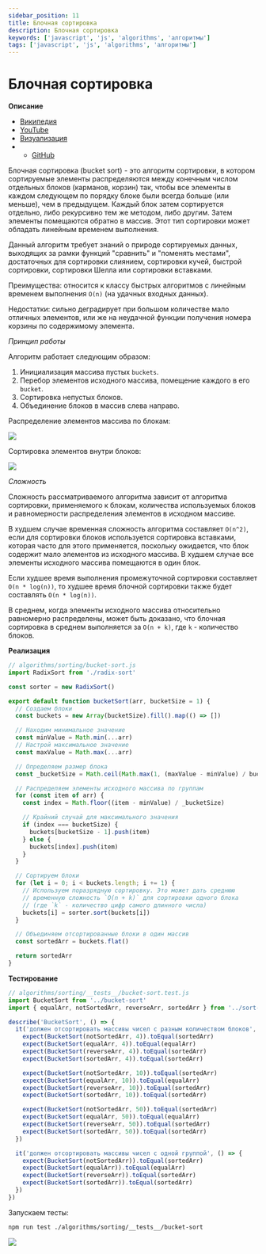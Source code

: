 ```yaml
---
sidebar_position: 11
title: Блочная сортировка
description: Блочная сортировка
keywords: ['javascript', 'js', 'algorithms', 'алгоритмы']
tags: ['javascript', 'js', 'algorithms', 'алгоритмы']
---
```


# Блочная сортировка

__Описание__

- [Википедия](https://ru.wikipedia.org/wiki/%D0%91%D0%BB%D0%BE%D1%87%D0%BD%D0%B0%D1%8F_%D1%81%D0%BE%D1%80%D1%82%D0%B8%D1%80%D0%BE%D0%B2%D0%BA%D0%B0)
- [YouTube](https://www.youtube.com/watch?v=LPrF9yEKTks)
- [Визуализация](https://www.youtube.com/watch?v=VuXbEb5ywrU)
- - [GitHub](https://github.com/harryheman/algorithms-data-structures/blob/main/src/algorithms/sorting/bucket-sort.js)

Блочная сортировка (bucket sort) - это алгоритм сортировки, в котором сортируемые элементы распределяются между конечным числом отдельных блоков (карманов, корзин) так, чтобы все элементы в каждом следующем по порядку блоке были всегда больше (или меньше), чем в предыдущем. Каждый блок затем сортируется отдельно, либо рекурсивно тем же методом, либо другим. Затем элементы помещаются обратно в массив. Этот тип сортировки может обладать линейным временем выполнения.

Данный алгоритм требует знаний о природе сортируемых данных, выходящих за рамки функций "сравнить" и "поменять местами", достаточных для сортировки слиянием, сортировки кучей, быстрой сортировки, сортировки Шелла или сортировки вставками.

Преимущества: относится к классу быстрых алгоритмов с линейным временем выполнения `O(n)` (на удачных входных данных).

Недостатки: сильно деградирует при большом количестве мало отличных элементов, или же на неудачной функции получения номера корзины по содержимому элемента.

_Принцип работы_

Алгоритм работает следующим образом:

1. Инициализация массива пустых `buckets`.
2. Перебор элементов исходного массива, помещение каждого в его `bucket`.
3. Сортировка непустых блоков.
4. Объединение блоков в массив слева направо.

Распределение элементов массива по блокам:

<img src="https://habrastorage.org/webt/ic/w7/r3/icw7r33zmfghol-wtrtfve8r5k0.png" />
<br />

Сортировка элементов внутри блоков:

<img src="https://habrastorage.org/webt/gz/-1/hi/gz-1himknd65lajuc6fhoobq5jy.png" />
<br />

_Сложность_

Сложность рассматриваемого алгоритма зависит от алгоритма сортировки, применяемого к блокам, количества используемых блоков и равномерности распределения элементов в исходном массиве.

В худшем случае временная сложность алгоритма составляет `O(n^2)`, если для сортировки блоков используется сортировка вставками, которая часто для этого применяется, поскольку ожидается, что блок содержит мало элементов из исходного массива. В худшем случае все элементы исходного массива помещаются в один блок.

Если худшее время выполнения промежуточной сортировки составляет `O(n * log(n))`, то худшее время блочной сортировки также будет составлять `O(n * log(n))`.

В среднем, когда элементы исходного массива относительно равномерно распределены, может быть доказано, что блочная сортировка в среднем выполняется за `O(n + k)`, где `k` - количество блоков.

__Реализация__

```javascript
// algorithms/sorting/bucket-sort.js
import RadixSort from './radix-sort'

const sorter = new RadixSort()

export default function bucketSort(arr, bucketSize = 1) {
  // Создаем блоки
  const buckets = new Array(bucketSize).fill().map(() => [])

  // Находим минимальное значение
  const minValue = Math.min(...arr)
  // Настрой максимальное значение
  const maxValue = Math.max(...arr)

  // Определяем размер блока
  const _bucketSize = Math.ceil(Math.max(1, (maxValue - minValue) / bucketSize))

  // Распределяем элементы исходного массива по группам
  for (const item of arr) {
    const index = Math.floor((item - minValue) / _bucketSize)

    // Крайний случай для максимального значения
    if (index === bucketSize) {
      buckets[bucketSize - 1].push(item)
    } else {
      buckets[index].push(item)
    }
  }

  // Сортируем блоки
  for (let i = 0; i < buckets.length; i += 1) {
    // Используем поразрядную сортировку. Это может дать среднюю
    // временную сложность `O(n + k)` для сортировки одного блока
    // (где `k` - количество цифр самого длинного числа)
    buckets[i] = sorter.sort(buckets[i])
  }

  // Объединяем отсортированные блоки в один массив
  const sortedArr = buckets.flat()

  return sortedArr
}
```

__Тестирование__

```javascript
// algorithms/sorting/__tests__/bucket-sort.test.js
import BucketSort from '../bucket-sort'
import { equalArr, notSortedArr, reverseArr, sortedArr } from '../sort-tester'

describe('BucketSort', () => {
  it('должен отсортировать массивы чисел с разным количеством блоков', () => {
    expect(BucketSort(notSortedArr, 4)).toEqual(sortedArr)
    expect(BucketSort(equalArr, 4)).toEqual(equalArr)
    expect(BucketSort(reverseArr, 4)).toEqual(sortedArr)
    expect(BucketSort(sortedArr, 4)).toEqual(sortedArr)

    expect(BucketSort(notSortedArr, 10)).toEqual(sortedArr)
    expect(BucketSort(equalArr, 10)).toEqual(equalArr)
    expect(BucketSort(reverseArr, 10)).toEqual(sortedArr)
    expect(BucketSort(sortedArr, 10)).toEqual(sortedArr)

    expect(BucketSort(notSortedArr, 50)).toEqual(sortedArr)
    expect(BucketSort(equalArr, 50)).toEqual(equalArr)
    expect(BucketSort(reverseArr, 50)).toEqual(sortedArr)
    expect(BucketSort(sortedArr, 50)).toEqual(sortedArr)
  })

  it('должен отсортировать массивы чисел с одной группой', () => {
    expect(BucketSort(notSortedArr)).toEqual(sortedArr)
    expect(BucketSort(equalArr)).toEqual(equalArr)
    expect(BucketSort(reverseArr)).toEqual(sortedArr)
    expect(BucketSort(sortedArr)).toEqual(sortedArr)
  })
})
```

Запускаем тесты:

```bash
npm run test ./algorithms/sorting/__tests__/bucket-sort
```

<img src="https://habrastorage.org/webt/82/wy/b8/82wyb8ki_-dajodgnzgsigef3fi.png" />
